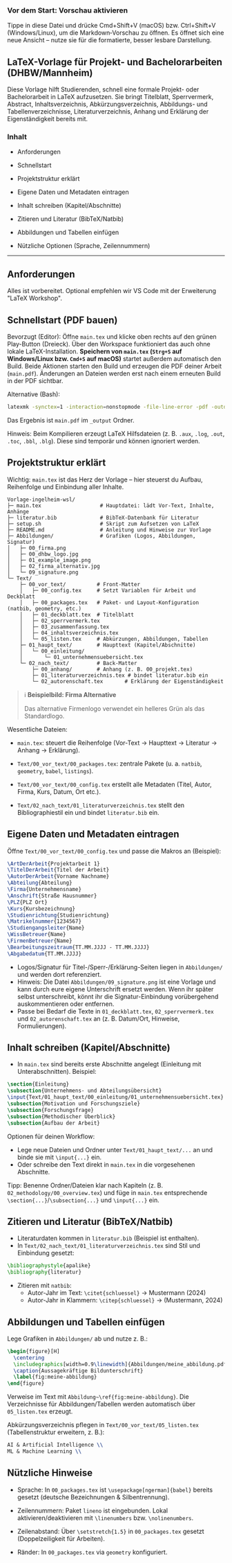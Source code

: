 ### Vor dem Start: Vorschau aktivieren
Tippe in diese Datei und drücke Cmd+Shift+V (macOS) bzw. Ctrl+Shift+V (Windows/Linux), um die Markdown‑Vorschau zu öffnen. Es öffnet sich eine neue Ansicht – nutze sie für die formatierte, besser lesbare Darstellung.

## LaTeX-Vorlage für Projekt- und Bachelorarbeiten (DHBW/Mannheim)

Diese Vorlage hilft Studierenden, schnell eine formale Projekt- oder Bachelorarbeit in LaTeX aufzusetzen. Sie bringt Titelblatt, Sperrvermerk, Abstract, Inhaltsverzeichnis, Abkürzungsverzeichnis, Abbildungs- und Tabellenverzeichnisse, Literaturverzeichnis, Anhang und Erklärung der Eigenständigkeit bereits mit.

### Inhalt

- Anforderungen

- Schnellstart

- Projektstruktur erklärt

- Eigene Daten und Metadaten eintragen

- Inhalt schreiben (Kapitel/Abschnitte)

- Zitieren und Literatur (BibTeX/Natbib)

- Abbildungen und Tabellen einfügen

- Nützliche Optionen (Sprache, Zeilennummern)

---

## Anforderungen

Alles ist vorbereitet. Optional empfehlen wir VS Code mit der Erweiterung "LaTeX Workshop".


## Schnellstart (PDF bauen)

Bevorzugt (Editor): Öffne `main.tex` und klicke oben rechts auf den grünen Play-Button (Dreieck). Über den Workspace funktioniert das auch ohne lokale LaTeX-Installation. **Speichern von `main.tex` (`Strg+S` auf Windows/Linux bzw. `Cmd+S` auf macOS)** startet außerdem automatisch den Build. Beide Aktionen starten den Build und erzeugen die PDF deiner Arbeit (`main.pdf`). Änderungen an Dateien werden erst nach einem erneuten Build in der PDF sichtbar.

Alternative (Bash):

```bash
latexmk -synctex=1 -interaction=nonstopmode -file-line-error -pdf -outdir=_output main.tex
```

Das Ergebnis ist `main.pdf` im `_output` Ordner.

Hinweis: Beim Kompilieren erzeugt LaTeX Hilfsdateien (z. B. `.aux`, `.log`, `.out`, `.toc`, `.bbl`, `.blg`). Diese sind temporär und können ignoriert werden.

## Projektstruktur erklärt

Wichtig: `main.tex` ist das Herz der Vorlage – hier steuerst du Aufbau, Reihenfolge und Einbindung aller Inhalte.

```text
Vorlage-ingelheim-wsl/
├─ main.tex                   # Hauptdatei: lädt Vor-Text, Inhalte, Anhänge
├─ literatur.bib              # BibTeX-Datenbank für Literatur
├─ setup.sh                   # Skript zum Aufsetzen von LaTeX
├─ README.md                  # Anleitung und Hinweise zur Vorlage
├─ Abbildungen/               # Grafiken (Logos, Abbildungen, Signatur)
│   ├─ 00_firma.png
│   ├─ 00_dhbw_logo.jpg
│   ├─ 01_example_image.png
│   ├─ 02_firma_alternativ.jpg
│   └─ 09_signature.png
└─ Text/
    ├─ 00_vor_text/          # Front-Matter
    │   ├─ 00_config.tex     # Setzt Variablen für Arbeit und Deckblatt
    │   ├─ 00_packages.tex   # Paket- und Layout-Konfiguration (natbib, geometry, etc.)
    │   ├─ 01_deckblatt.tex  # Titelblatt
    │   ├─ 02_sperrvermerk.tex
    │   ├─ 03_zusammenfassung.tex
    │   ├─ 04_inhaltsverzeichnis.tex
    │   └─ 05_listen.tex     # Abkürzungen, Abbildungen, Tabellen
    ├─ 01_haupt_text/        # Haupttext (Kapitel/Abschnitte)
    │   └─ 00_einleitung/
    │       └─ 01_unternehmensuebersicht.tex
    └─ 02_nach_text/         # Back-Matter
        ├─ 00_anhang/        # Anhang (z. B. 00_projekt.tex)
        ├─ 01_literaturverzeichnis.tex # bindet literatur.bib ein
        └─ 02_autorenschaft.tex       # Erklärung der Eigenständigkeit
```
> ℹ️ **Beispielbild: Firma Alternative**  
>  
> Das alternative Firmenlogo verwendet ein helleres Grün als das Standardlogo.

Wesentliche Dateien:

- `main.tex`: steuert die Reihenfolge (Vor-Text → Haupttext → Literatur → Anhang → Erklärung).

- `Text/00_vor_text/00_packages.tex`: zentrale Pakete (u. a. `natbib`, `geometry`, `babel`, `listings`).

- `Text/00_vor_text/00_config.tex` erstellt alle Metadaten (Titel, Autor, Firma, Kurs, Datum, Ort etc.).

- `Text/02_nach_text/01_literaturverzeichnis.tex` stellt den Bibliographiestil ein und bindet `literatur.bib` ein.

## Eigene Daten und Metadaten eintragen

Öffne `Text/00_vor_text/00_config.tex` und passe die Makros an (Beispiel):

```tex
\ArtDerArbeit{Projektarbeit 1}
\TitelDerArbeit{Titel der Arbeit}
\AutorDerArbeit{Vorname Nachname}
\Abteilung{Abteilung}
\Firma{Unternehmensname}
\Anschrift{Straße Hausnummer}
\PLZ{PLZ Ort}
\Kurs{Kursbezeichnung}
\Studienrichtung{Studienrichtung}
\Matrikelnummer{1234567}
\Studiengangsleiter{Name}
\WissBetreuer{Name}
\FirmenBetreuer{Name}
\Bearbeitungszeitraum{TT.MM.JJJJ - TT.MM.JJJJ}
\Abgabedatum{TT.MM.JJJJ}
```

- Logos/Signatur für Titel-/Sperr-/Erklärung-Seiten liegen in `Abbildungen/` und werden dort referenziert.
- Hinweis: Die Datei `Abbildungen/09_signature.png` ist eine Vorlage und kann durch eure eigene Unterschrift ersetzt werden. Wenn ihr später selbst unterschreibt, könnt ihr die Signatur-Einbindung vorübergehend auskommentieren oder entfernen.
- Passe bei Bedarf die Texte in `01_deckblatt.tex`, `02_sperrvermerk.tex` und `02_autorenschaft.tex` an (z. B. Datum/Ort, Hinweise, Formulierungen).

## Inhalt schreiben (Kapitel/Abschnitte)

- In `main.tex` sind bereits erste Abschnitte angelegt (Einleitung mit Unterabschnitten). Beispiel:

```tex
\section{Einleitung}
\subsection{Unternehmens- und Abteilungsübersicht}
\input{Text/01_haupt_text/00_einleitung/01_unternehmensuebersicht.tex}
\subsection{Motivation und Forschungsziele}
\subsection{Forschungsfrage}
\subsection{Methodischer Überblick}
\subsection{Aufbau der Arbeit}
```

Optionen für deinen Workflow:
- Lege neue Dateien und Ordner unter `Text/01_haupt_text/...` an und binde sie mit `\input{...}` ein.
- Oder schreibe den Text direkt in `main.tex` in die vorgesehenen Abschnitte.


Tipp: Benenne Ordner/Dateien klar nach Kapiteln (z. B. `02_methodology/00_overview.tex`) und füge in `main.tex` entsprechende `\section{...}`/`\subsection{...}` und `\input{...}` ein.

## Zitieren und Literatur (BibTeX/Natbib)

- Literaturdaten kommen in `literatur.bib` (Beispiel ist enthalten).
- In `Text/02_nach_text/01_literaturverzeichnis.tex` sind Stil und Einbindung gesetzt:

```tex
\bibliographystyle{apalike}
\bibliography{literatur}
```

- Zitieren mit `natbib`:
  - Autor-Jahr im Text: `\citet{schluessel}` → Mustermann (2024)
  - Autor-Jahr in Klammern: `\citep{schluessel}` → (Mustermann, 2024)

## Abbildungen und Tabellen einfügen

Lege Grafiken in `Abbildungen/` ab und nutze z. B.:

```tex
\begin{figure}[H]
  \centering
  \includegraphics[width=0.9\linewidth]{Abbildungen/meine_abbildung.pdf}
  \caption{Aussagekräftige Bildunterschrift}
  \label{fig:meine-abbildung}
\end{figure}
```

Verweise im Text mit `Abbildung~\ref{fig:meine-abbildung}`. Die Verzeichnisse für Abbildungen/Tabellen werden automatisch über `05_listen.tex` erzeugt.

Abkürzungsverzeichnis pflegen in `Text/00_vor_text/05_listen.tex` (Tabellenstruktur erweitern, z. B.):

```tex
AI & Artificial Intelligence \\
ML & Machine Learning \\
```

## Nützliche Hinweise

- Sprache: In `00_packages.tex` ist `\usepackage[ngerman]{babel}` bereits gesetzt (deutsche Bezeichnungen & Silbentrennung).

- Zeilennummern: Paket `lineno` ist eingebunden. Lokal aktivieren/deaktivieren mit `\linenumbers` bzw. `\nolinenumbers`.
- Zeilenabstand: Über `\setstretch{1.5}` in `00_packages.tex` gesetzt (Doppelzeiligkeit für Arbeiten).
- Ränder: In `00_packages.tex` via `geometry` konfiguriert.




